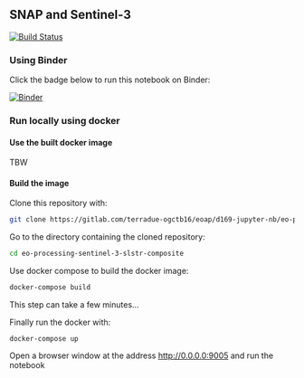 ## SNAP and Sentinel-3

[![Build Status](https://travis-ci.com/terradue-ogc-tb16/eo-processing-sentinel-3-slstr-composite.svg?branch=develop)](https://travis-ci.com/terradue-ogc-tb16/eo-processing-sentinel-3-slstr-composite)

### Using Binder

Click the badge below to run this notebook on Binder:

[![Binder](https://mybinder.org/badge_logo.svg)](https://mybinder.org/v2/gh/terradue-ogc-tb16/eo-processing-sentinel-3-slstr-composite/master?urlpath=lab)

### Run locally using docker

#### Use the built docker image

TBW

#### Build the image
Clone this repository with:

```bash
git clone https://gitlab.com/terradue-ogctb16/eoap/d169-jupyter-nb/eo-processing-sentinel-3-slstr-composite.git
```

Go to the directory containing the cloned repository:

```bash
cd eo-processing-sentinel-3-slstr-composite
```

Use docker compose to build the docker image:

```bash
docker-compose build
```

This step can take a few minutes...

Finally run the docker with:

```
docker-compose up
```

Open a browser window at the address http://0.0.0.0:9005 and run the notebook
